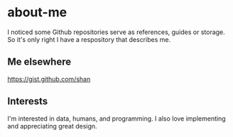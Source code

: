 # about-me

I noticed some Github repositories serve as references, guides or storage. So it's only right I have a respository that describes me. 

## Me elsewhere
https://gist.github.com/shan

## Interests
I'm interested in data, humans, and programming. I also love implementing and appreciating great design. 
